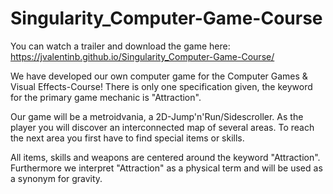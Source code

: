 # Singularity_Computer-Game-Course
You can watch a trailer and download the game here: 
https://jvalentinb.github.io/Singularity_Computer-Game-Course/

We have developed our own computer game for the Computer Games & Visual Effects-Course!
There is only one specification given, the keyword for the primary game mechanic is "Attraction".

Our game will be a metroidvania, a 2D-Jump'n'Run/Sidescroller. As the player you will discover an
interconnected map of several areas. To reach the next area you first have to find special items
or skills. 

All items, skills and weapons are centered around the keyword "Attraction". Furthermore we interpret
"Attraction" as a physical term and will be used as a synonym for gravity. 
  

